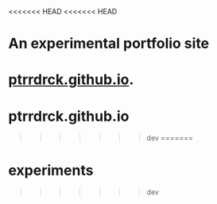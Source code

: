<<<<<<< HEAD
<<<<<<< HEAD
# An experimental portfolio site

[ptrrdrck.github.io](https://ptrrdrck.github.io).
=======
# ptrrdrck.github.io
>>>>>>> dev
=======
# experiments
>>>>>>> dev
